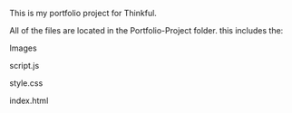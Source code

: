 This is my portfolio project for Thinkful.


All of the files are located in the Portfolio-Project folder. 
this includes the:


  Images

  
  script.js

  
  style.css

  
  index.html
